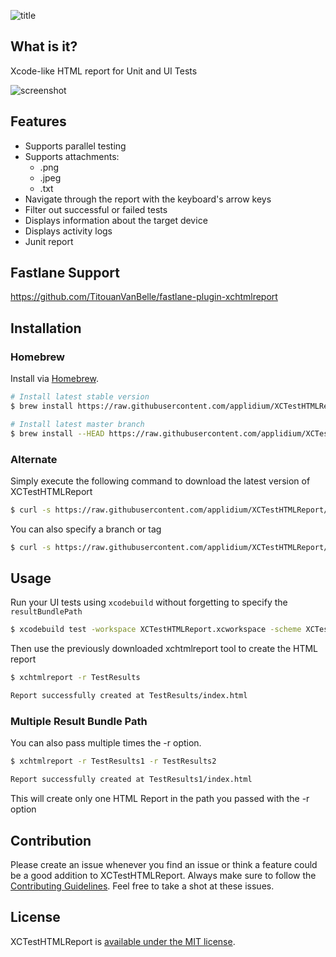 ![title](https://i.imgur.com/yTtjLP6.png)

## What is it?

Xcode-like HTML report for Unit and UI Tests

![screenshot](https://i.imgur.com/NHRzoXG.jpg)

## Features

- Supports parallel testing
- Supports attachments:
  - .png
  - .jpeg
  - .txt
- Navigate through the report with the keyboard's arrow keys
- Filter out successful or failed tests
- Displays information about the target device
- Displays activity logs
- Junit report

## Fastlane Support

https://github.com/TitouanVanBelle/fastlane-plugin-xchtmlreport

## Installation

### Homebrew

Install via [Homebrew](https://brew.sh/).

```bash
# Install latest stable version
$ brew install https://raw.githubusercontent.com/applidium/XCTestHTMLReport/develop_ad/xchtmlreport.rb

# Install latest master branch
$ brew install --HEAD https://raw.githubusercontent.com/applidium/XCTestHTMLReport/develop_ad/xchtmlreport.rb
```

### Alternate

Simply execute the following command to download the latest version of XCTestHTMLReport

``` bash
$ curl -s https://raw.githubusercontent.com/applidium/XCTestHTMLReport/develop_ad/install.sh | sh
```

You can also specify a branch or tag

``` bash
$ curl -s https://raw.githubusercontent.com/applidium/XCTestHTMLReport/develop_ad/install.sh '1.0.0' | sh
```

## Usage

Run your UI tests using `xcodebuild` without forgetting to specify the `resultBundlePath`

``` bash
$ xcodebuild test -workspace XCTestHTMLReport.xcworkspace -scheme XCTestHTMLReportSampleApp -destination 'platform=iOS Simulator,name=iPhone 7,OS=11.0' -resultBundlePath TestResults
```

Then use the previously downloaded xchtmlreport tool to create the HTML report

``` bash
$ xchtmlreport -r TestResults

Report successfully created at TestResults/index.html
```

### Multiple Result Bundle Path

You can also pass multiple times the -r option.

``` bash
$ xchtmlreport -r TestResults1 -r TestResults2

Report successfully created at TestResults1/index.html
```

This will create only one HTML Report in the path you passed with the -r option

## Contribution

Please create an issue whenever you find an issue or think a feature could be a good addition to XCTestHTMLReport. Always make sure to follow the [Contributing Guidelines](https://github.com/applidium/XCTestHTMLReport/blob/master/CONTRIBUTING.md). Feel free to take a shot at these issues.

## License

XCTestHTMLReport is [available under the MIT license](https://github.com/TitouanVanBelle/XCTestHTMLReport/blob/master/LICENSE).
